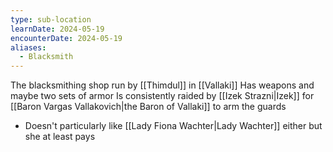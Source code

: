 ```yaml
---
type: sub-location
learnDate: 2024-05-19
encounterDate: 2024-05-19
aliases:
  - Blacksmith
---
```

The blacksmithing shop run by [[Thimdul]] in [[Vallaki]] 
Has weapons and maybe two sets of armor
Is consistently raided by [[Izek Strazni|Izek]] for [[Baron Vargas Vallakovich|the Baron of Vallaki]] to arm the guards
- Doesn't particularly like [[Lady Fiona Wachter|Lady Wachter]] either but she at least pays